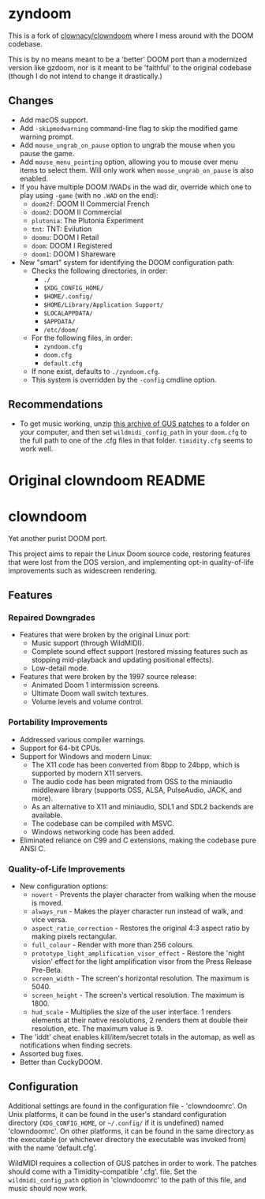 # zyndoom

This is a fork of [clownacy/clowndoom](https://github.com/Clownacy/clowndoom/) where
I mess around with the DOOM codebase.

This is by no means meant to be a 'better' DOOM port than a modernized version like gzdoom,
nor is it meant to be 'faithful' to the original codebase (though I do not intend to change
it drastically.)

## Changes

- Add macOS support.
- Add `-skipmodwarning` command-line flag to skip the modified game warning prompt.
- Add `mouse_ungrab_on_pause` option to ungrab the mouse when you pause the game.
- Add `mouse_menu_pointing` option, allowing you to mouse over menu items to select them.
  Will only work when `mouse_ungrab_on_pause` is also enabled.
- If you have multiple DOOM IWADs in the wad dir, override which one to play using `-game` (with no `.WAD` on the end):
  - `doom2f`: DOOM II Commercial French
  - `doom2`: DOOM II Commercial
  - `plutonia`: The Plutonia Experiment
  - `tnt`: TNT: Evilution
  - `doomu`: DOOM I Retail
  - `doom`: DOOM I Registered
  - `doom1`: DOOM I Shareware
- New "smart" system for identifying the DOOM configuration path:
  - Checks the following directories, in order:
    - `./`
    - `$XDG_CONFIG_HOME/`
    - `$HOME/.config/`
    - `$HOME/Library/Application Support/`
    - `$LOCALAPPDATA/`
    - `$APPDATA/`
    - `/etc/doom/`
  - For the following files, in order:
    - `zyndoom.cfg`
    - `doom.cfg`
    - `default.cfg`
  - If none exist, defaults to `./zyndoom.cfg`.
  - This system is overridden by the `-config` cmdline option.


## Recommendations

- To get music working, unzip [this archive of GUS patches](https://www.doomworld.com/idgames/music/dgguspat) to a
  folder on your computer, and then set `wildmidi_config_path` in your `doom.cfg` to the full path to one of the .cfg
  files in that folder. `timidity.cfg` seems to work well.

# Original clowndoom README

# clowndoom

Yet another purist DOOM port.

This project aims to repair the Linux Doom source code, restoring features that
were lost from the DOS version, and implementing opt-in quality-of-life
improvements such as widescreen rendering.

## Features
### Repaired Downgrades
- Features that were broken by the original Linux port:
  - Music support (through WildMIDI).
  - Complete sound effect support (restored missing features such as stopping
    mid-playback and updating positional effects).
  - Low-detail mode.
- Features that were broken by the 1997 source release:
  - Animated Doom 1 intermission screens.
  - Ultimate Doom wall switch textures.
  - Volume levels and volume control.
### Portability Improvements
- Addressed various compiler warnings.
- Support for 64-bit CPUs.
- Support for Windows and modern Linux:
  - The X11 code has been converted from 8bpp to 24bpp, which is supported by
    modern X11 servers.
  - The audio code has been migrated from OSS to the miniaudio middleware
    library (supports OSS, ALSA, PulseAudio, JACK, and more).
  - As an alternative to X11 and miniaudio, SDL1 and SDL2 backends are
    available.
  - The codebase can be compiled with MSVC.
  - Windows networking code has been added.
- Eliminated reliance on C99 and C extensions, making the codebase pure ANSI C.
### Quality-of-Life Improvements
- New configuration options:
  - `novert` - Prevents the player character from walking when the mouse is
    moved.
  - `always_run` - Makes the player character run instead of walk, and vice
    versa.
  - `aspect_ratio_correction` - Restores the original 4:3 aspect ratio by
    making pixels rectangular.
  - `full_colour` - Render with more than 256 colours.
  - `prototype_light_amplification_visor_effect` - Restore the 'night vision'
    effect for the light amplification visor from the Press Release Pre-Beta.
  - `screen_width` - The screen's horizontal resolution. The maximum is 5040.
  - `screen_height` - The screen's vertical resolution. The maximum is 1800.
  - `hud_scale` - Multiplies the size of the user interface. 1 renders elements
    at their native resolutions, 2 renders them at double their resolution,
    etc. The maximum value is 9.
- The 'iddt' cheat enables kill/item/secret totals in the automap, as well as
  notifications when finding secrets.
- Assorted bug fixes.
- Better than CuckyDOOM.

## Configuration
Additional settings are found in the configuration file - 'clowndoomrc'. On
Unix platforms, it can be found in the user's standard configuration directory
(`XDG_CONFIG_HOME`, or `~/.config/` if it is undefined) named 'clowndoomrc'. On
other platforms, it can be found in the same directory as the executable (or
whichever directory the executable was invoked from) with the name
'default.cfg'.

WildMIDI requires a collection of GUS patches in order to work. The patches
should come with a Timidity-compatible '.cfg'. file. Set the
`wildmidi_config_path` option in 'clowndoomrc' to the path of this file, and
music should now work.
